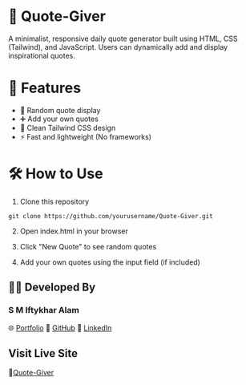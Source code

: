 # 💬 Quote-Giver
A minimalist, responsive daily quote generator built using HTML, CSS (Tailwind), and JavaScript. Users can dynamically add and display inspirational quotes.

# 🚀 Features
- 📝 Random quote display
- ➕ Add your own quotes
- 🎨 Clean Tailwind CSS design
- ⚡ Fast and lightweight (No frameworks)

# 🛠️ How to Use
1. Clone this repository
```
git clone https://github.com/yourusername/Quote-Giver.git
```
2. Open index.html in your browser

3. Click "New Quote" to see random quotes

4. Add your own quotes using the input field (if included)

## 👨‍💻 Developed By

### S M Iftykhar Alam

🌐 [Portfolio](https://iftykhar-portfolio.vercel.app)
🔗 [GitHub](https://github.com/iftykhar)
💼 [LinkedIn](https://www.linkedin.com/in/iftykhar-alam/)

## Visit Live Site

🔗[Quote-Giver](https://quotegiver.tiiny.site/)